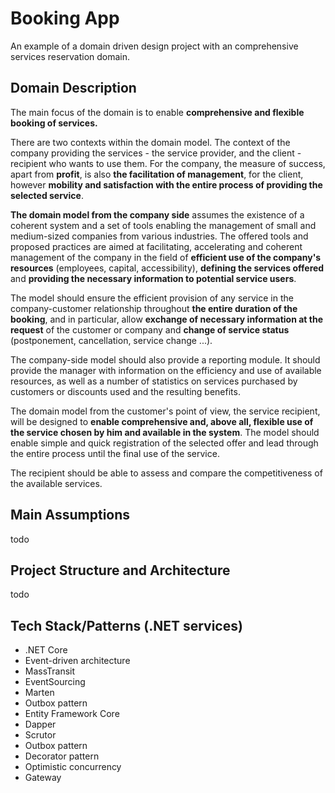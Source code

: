 # Booking App
An example of a domain driven design project with an comprehensive services reservation domain.

## Domain Description
The main focus of the domain is to enable **comprehensive and flexible booking of services.**

There are two contexts within the domain model. The context of the company providing the services - the service provider, and the client - recipient who wants to use them. For the company, the measure of success, apart from **profit**, is also **the facilitation of management**, for the client, however **mobility and satisfaction with the entire process of providing the selected service**.

**The domain model from the company side** assumes the existence of a coherent system and a set of tools enabling the management of small and medium-sized companies from various industries. The offered tools and proposed practices are aimed at facilitating, accelerating and coherent management of the company in the field of **efficient use of the company's resources** (employees, capital, accessibility), **defining the services offered** and **providing the necessary information to potential service users**.

The model should ensure the efficient provision of any service in the company-customer relationship throughout **the entire duration of the booking**, and in particular, allow **exchange of necessary information at the request** of the customer or company and **change of service status** (postponement, cancellation, service change ...).

The company-side model should also provide a reporting module. It should provide the manager with information on the efficiency and use of available resources, as well as a number of statistics on services purchased by customers or discounts used and the resulting benefits.

The domain model from the customer's point of view, the service recipient, will be designed to **enable comprehensive and, above all, flexible use of the service chosen by him and available in the system**. The model should enable simple and quick registration of the selected offer and lead through the entire process until the final use of the service.

The recipient should be able to assess and compare the competitiveness of the available services.

## Main Assumptions
todo

## Project Structure and Architecture
todo

## Tech Stack/Patterns (.NET services)
* .NET Core
* Event-driven architecture
* MassTransit
* EventSourcing
* Marten
* Outbox pattern
* Entity Framework Core
* Dapper
* Scrutor
* Outbox pattern
* Decorator pattern
* Optimistic concurrency
* Gateway

